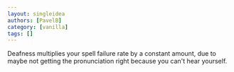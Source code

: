 ```yaml
---
layout: singleidea
authors: [PavelB]
category: [vanilla]
tags: []
---
```

Deafness multiplies your spell failure rate by a constant amount, due to maybe not getting the pronunciation right because you can't hear yourself.
